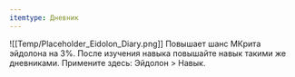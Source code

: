 ```yaml
---
itemtype: Дневник
---
```

![[Temp/Placeholder_Eidolon_Diary.png]]
Повышает шанс МКрита эйдолона на 3%. После изучения навыка повышайте навык такими же дневниками. Примените здесь: Эйдолон > Навык.
